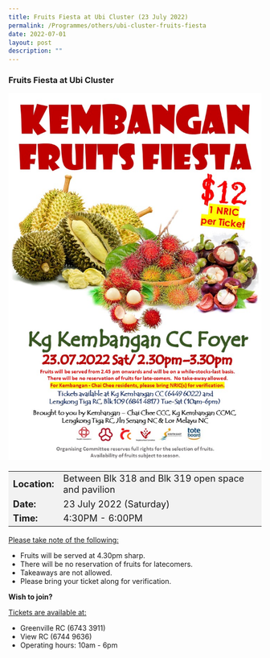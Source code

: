 ```yaml
---
title: Fruits Fiesta at Ubi Cluster (23 July 2022)
permalink: /Programmes/others/ubi-cluster-fruits-fiesta
date: 2022-07-01
layout: post
description: ""
---
```


### Fruits Fiesta at Ubi Cluster ###

<img style="width:600px; height:auto" src="/images/Programmes%20(July%202022)/kkcc_fruits_fiesta.jpeg">

<table  style="font-size:130%; background-color:#f2f2f2">
	<tbody>
		<tr>
			 <td><b>Location:</b></td><td>Between Blk 318 and Blk 319 open space and pavilion</td>
		</tr>
		<tr>
		 <td><b>Date:</b> </td><td>23 July 2022 (Saturday)</td>
		</tr>
		<tr>
			<td> <b>Time:</b> </td><td>4:30PM - 6:00PM</td>
		</tr>
	</tbody>
</table>

<u>Please take note of the following:</u>

<ul>
	<li>Fruits will be served at 4.30pm sharp.</li>
	<li>There will be no reservation of fruits for latecomers.</li>
	<li>Takeaways are not allowed.</li>
	<li>Please bring your ticket along for verification.</li>
</ul>

<b>Wish to join?</b>

<u>Tickets are available at:</u>
<ul>
	<li>Greenville RC (6743 3911)</li>
	<li>View RC (6744 9636) </li>
	<li>Operating hours: 10am - 6pm
</ul>